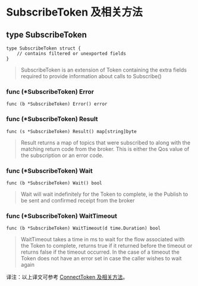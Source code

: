# SubscribeToken 及相关方法

## type SubscribeToken

```
type SubscribeToken struct {
    // contains filtered or unexported fields
}
```

> SubscribeToken is an extension of Token containing the extra fields required to provide information about calls to Subscribe\(\)

### func \(\*SubscribeToken\) Error

```
func (b *SubscribeToken) Error() error
```

### func \(\*SubscribeToken\) Result

```
func (s *SubscribeToken) Result() map[string]byte
```

> Result returns a map of topics that were subscribed to along with the matching return code from the broker. This is either the Qos value of the subscription or an error code.

### func \(\*SubscribeToken\) Wait

```
func (b *SubscribeToken) Wait() bool
```

> Wait will wait indefinitely for the Token to complete, ie the Publish to be sent and confirmed receipt from the broker

### func \(\*SubscribeToken\) WaitTimeout

```
func (b *SubscribeToken) WaitTimeout(d time.Duration) bool
```

> WaitTimeout takes a time in ms to wait for the flow associated with the Token to complete, returns true if it returned before the timeout or returns false if the timeout occurred. In the case of a timeout the Token does not have an error set in case the caller wishes to wait again

译注：以上译文可参考 [ConnectToken 及相关方法](/token-biao-shi/connecttoken-ji-xiang-guan-fang-fa.md)。

